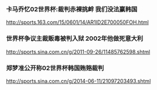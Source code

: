 ### 卡马乔忆02世界杯:裁判赤裸挑衅 我们没法赢韩国
http://sports.163.com/15/0601/14/AR1ID2E700050FOH.html
### 世界杯争议主裁贩毒被判入狱 2002年他做死意大利
http://sports.sina.com.cn/g/2011-09-26/11485762598.shtml
### 郑梦准公开称02世界杯韩国贿赂裁判
http://sports.sina.com.cn/g/2014-06-11/21097203493.shtml